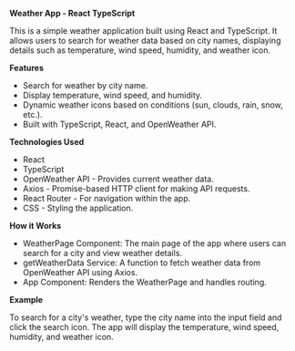 **Weather App - React TypeScript**

This is a simple weather application built using React and TypeScript. It allows users to search for weather data based on city names, displaying details such as temperature, wind speed, humidity, and weather icon.

**Features**
* Search for weather by city name.
* Display temperature, wind speed, and humidity.
* Dynamic weather icons based on conditions (sun, clouds, rain, snow, etc.).
* Built with TypeScript, React, and OpenWeather API.
  
**Technologies Used**
* React
* TypeScript
* OpenWeather API - Provides current weather data.
* Axios - Promise-based HTTP client for making API requests.
* React Router - For navigation within the app.
* CSS - Styling the application.

**How it Works**
* WeatherPage Component: The main page of the app where users can search for a city and view weather details.
* getWeatherData Service: A function to fetch weather data from OpenWeather API using Axios.
* App Component: Renders the WeatherPage and handles routing.

**Example**

To search for a city's weather, type the city name into the input field and click the search icon. The app will display the temperature, wind speed, humidity, and weather icon.  

